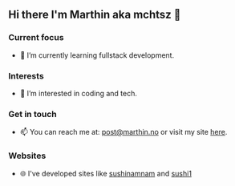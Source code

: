 ## Hi there I'm Marthin aka mchtsz 👋
<!--
**mchtsz/mchtsz** is a ✨ _special_ ✨ repository because its `README.md` (this file) appears on your GitHub profile.

Here are some ideas to get you started:

- 🔭 I’m currently working on ...
- 🌱 I’m currently learning ...
- 👯 I’m looking to collaborate on ...
- 🤔 I’m looking for help with ...
- 💬 Ask me about ...
- 📫 How to reach me: ...
- 😄 Pronouns: ...
- ⚡ Fun fact: ...
-->
### Current focus
- 🌱 I’m currently learning fullstack development.
  
### Interests
- 👀 I’m interested in coding and tech.
  
### Get in touch
- 📫 You can reach me at: post@marthin.no or visit my site [here](https://www.marthin.no).

### Websites
- 🌐 I've developed sites like [sushinamnam](https://www.sushinamnam.no) and [sushi1](https:www.sushi1.no)
